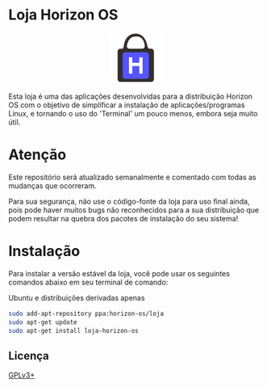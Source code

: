 # Loja Horizon OS
<p align="center">
<img src="https://raw.githubusercontent.com/Horizon-OS/Loja-Horizon-OS/master/Logo/loja-horizon.png" alt="Logo" width="100" >
</p>
Esta loja é uma das aplicações desenvolvidas para a distribuição Horizon OS com o objetivo de simplificar a instalação de aplicações/programas Linux, e tornando o uso do 'Terminal' um pouco menos, embora seja muito útil.





# Atenção
Este repositório será atualizado semanalmente e comentado com todas as mudanças que ocorreram.

Para sua segurança, não use o código-fonte da loja para uso final ainda, pois pode haver muitos bugs não reconhecidos para a sua distribuição que podem resultar na quebra dos pacotes de instalação do seu sistema!

# Instalação
Para instalar a versão estável da loja, você pode usar os seguintes comandos abaixo em seu terminal de comando:

Ubuntu e distribuições derivadas apenas
```bash
sudo add-apt-repository ppa:horizon-os/loja
sudo apt-get update
sudo apt-get install loja-horizon-os
```

## Licença
[GPLv3+](https://www.gnu.org/licenses/gpl-3.0.pt-br.html)
